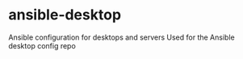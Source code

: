 # ansible-desktop
Ansible configuration for desktops and servers
Used for the Ansible desktop config repo
